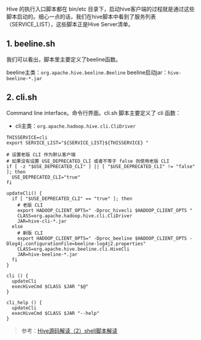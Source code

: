 Hive 的执行入口脚本都在 bin/etc 目录下，启动hive客户端的过程就是通过这些脚本启动的。细心一点的话，我们在hive脚本中看到了服务列表（SERVICE_LIST），这些脚本正是Hive Server清单。

## 1. beeline.sh

我们可以看出，脚本里主要定义了beeline函数。

beeline主类：`org.apache.hive.beeline.Beeline`
beeline启动jar：`hive-beeline-*.jar`


## 2. cli.sh

Command line interface。命令行界面。cli.sh 脚本主要定义了 cli 函数：
- cli主类：`org.apache.hadoop.hive.cli.CliDriver`

```shell
THISSERVICE=cli
export SERVICE_LIST="${SERVICE_LIST}${THISSERVICE} "

# 设置老版 CLI 作为默认客户端
# 如果没有设置 USE_DEPRECATED_CLI 或者不等于 false 则使用老版 CLI
if [ -z "$USE_DEPRECATED_CLI" ] || [ "$USE_DEPRECATED_CLI" != "false" ]; then
  USE_DEPRECATED_CLI="true"
fi

updateCli() {
  if [ "$USE_DEPRECATED_CLI" == "true" ]; then
    # 老版 CLI
    export HADOOP_CLIENT_OPTS=" -Dproc_hivecli $HADOOP_CLIENT_OPTS "
    CLASS=org.apache.hadoop.hive.cli.CliDriver
    JAR=hive-cli-*.jar
  else
    # 新版 CLI
    export HADOOP_CLIENT_OPTS=" -Dproc_beeline $HADOOP_CLIENT_OPTS -Dlog4j.configurationFile=beeline-log4j2.properties"
    CLASS=org.apache.hive.beeline.cli.HiveCli
    JAR=hive-beeline-*.jar
  fi
}

cli () {
  updateCli
  execHiveCmd $CLASS $JAR "$@"
}

cli_help () {
  updateCli
  execHiveCmd $CLASS $JAR "--help"
}
```

> 参考：[Hive源码解读（2）shell脚本解读](https://www.jianshu.com/p/96e2c2e50bdb)
